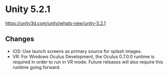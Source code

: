 # Unity 5.2.1

https://unity3d.com/unity/whats-new/unity-5.2.1

## Changes



*   iOS: Use launch screens as primary source for splash images.
*   VR: For Windows Oculus Development, the Oculus 0.7.0.0 runtime is required in order to run in VR mode. Future releases will also require this runtime going forward.